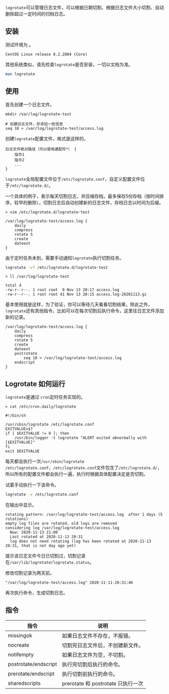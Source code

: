 `logrotate`可以管理日志文件，可以根据日期切割、根据日志文件大小切割、自动删除超过一定时间的归档日志。

## 安装

测试环境为 。

```
CentOS Linux release 8.2.2004 (Core) 
```

其他系统类似，请先检查`logrotate`是否安装，一切以文档为准。

```bash
man logrotate
```

## 使用

首先创建一个日志文件。

```shell
mkdir /var/log/logrotate-test

# 创建日志文件，并添加一些信息
seq 10 > /var/log/logrotate-test/access.log
```

创建`logrotate`配置文件，格式是这样的。

```
日志文件绝对路径（可以使用通配符*） {
	指令1
	指令2
	...
}
```

`logrotate`全局配置文件位于`/etc/logrotate.conf`，自定义配置文件位于`/etc/logrotate.d/`。

一个具体的例子，表示每天切割日志，并压缩存档，最多保存5份存档（按时间排序，较早的删除），切割日志后自动创建新的日志文件，存档日志以时间为后缀。

```shell
> vim /etc/logrotate.d/logrotate-test

/var/log/logrotate-test/access.log {
	daily
	compress
	rotate 5
	create
	dateext
}
```

由于定时任务未到，需要手动通知`logrotate`执行切割任务。

```bash
logrotate -vf /etc/logrotate.d/logrotate-test
```

```
> ll /var/log/logrotate-test

total 4
-rw-r--r--. 1 root root  0 Nov 13 20:17 access.log
-rw-r--r--. 1 root root 41 Nov 13 20:15 access.log-20201113.gz
```

基本使用就是这样，为了验证，你可以等待几天看看切割结果。除此之外，`logrotate`还有其他指令，比如可以在每次切割后执行命令，这里往日志文件添加新的记录。

```
/var/log/logrotate-test/access.log {
	daily
	compress
	rotate 5
	create
	dateext
	postrotate
        seq 10 > /var/log/logrotate-test/access.log
    endscript
}
```

## Logrotate 如何运行

`logrotate`是通过 `cron`定时任务实现的。

```shell
> cat /etc/cron.daily/logrotate

#!/bin/sh

/usr/sbin/logrotate /etc/logrotate.conf
EXITVALUE=$?
if [ $EXITVALUE != 0 ]; then
    /usr/bin/logger -t logrotate "ALERT exited abnormally with [$EXITVALUE]"
fi
exit $EXITVALUE
```

每天都会执行一次`/usr/sbin/logrotate /etc/logrotate.conf`，`/etc/logrotate.conf`文件包含了`/etc/logrotate.d/`，所以所有的配置文件都会执行一遍，执行时根据具体配置决定是否切割。

试着手动执行一下该命令。

```bash
logrotate -v /etc/logrotate.conf
```

在输出中显示。

```
rotating pattern: /var/log/logrotate-test/access.log  after 1 days (5 rotations)
empty log files are rotated, old logs are removed
considering log /var/log/logrotate-test/access.log
  Now: 2020-11-13 21:00
  Last rotated at 2020-11-13 20:31
  log does not need rotating (log has been rotated at 2020-11-13 20:31, that is not day ago yet)
```

提示该日志文件今日已切割过，切割记录在`/var/lib/logrotate/logrotate.status`。

修改切割记录为两天前。

```
"/var/log/logrotate-test/access.log" 2020-11-11-20:31:46
```

再次执行命令，生成切割日志。

## 指令

| 指令                 | 说明                               |
| -------------------- | ---------------------------------- |
| missingok            | 如果日志文件不存在，不报错。       |
| nocreate             | 切割完日志文件后，不创建新文件。   |
| notifempty           | 如果日志文件为空，不切割。         |
| postrotate/endscript | 执行完切割后执行的命令。           |
| prerotate/endscript  | 执行切割前执行的命令。             |
| sharedscripts        | prerotate 和 postrotate 只执行一次 |



